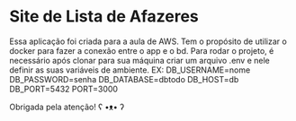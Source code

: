 # Site de Lista de Afazeres
 Essa aplicação foi criada para a aula de AWS. 
 Tem o propósito de utilizar o docker para fazer a conexão entre o app e o bd.
 Para rodar o projeto, é necessário após clonar para sua máquina criar um arquivo .env e nele definir as suas variáveis de ambiente.
 EX: DB_USERNAME=nome
 DB_PASSWORD=senha
 DB_DATABASE=dbtodo
 DB_HOST=db
 DB_PORT=5432
 PORT=3000

 Obrigada pela atenção! ʕ •ᴥ• ʔ